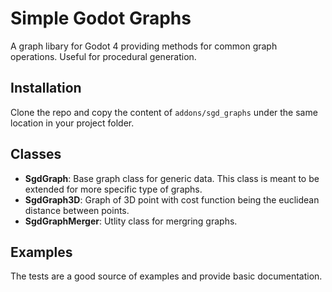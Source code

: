# Simple Godot Graphs
A graph libary for Godot 4 providing methods for common graph operations.
Useful for procedural generation.

## Installation

Clone the repo and copy the content of `addons/sgd_graphs` under the same location in your project folder.

## Classes

 - **SgdGraph**: Base graph class for generic data. This class is meant to be extended for more specific type of graphs.
 - **SgdGraph3D**: Graph of 3D point with cost function being the euclidean distance between points.
- **SgdGraphMerger**: Utlity class for mergring graphs.

## Examples
The tests are a good source of examples and provide basic documentation.
